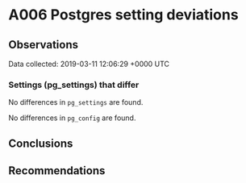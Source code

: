 # A006 Postgres setting deviations #

## Observations ##
Data collected: 2019-03-11 12:06:29 +0000 UTC  

### Settings (pg_settings) that differ ###

No differences in `pg_settings` are found.


No differences in `pg_config` are found.



## Conclusions ##


## Recommendations ##


